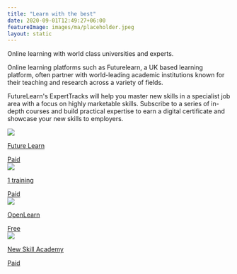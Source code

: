 ```yaml
---
title: "Learn with the best"
date: 2020-09-01T12:49:27+06:00
featureImage: images/ma/placeholder.jpeg
layout: static
---
```


Online learning with world class universities and experts.

Online learning platforms such as Futurelearn, a UK based learning platform, often partner with world-leading academic institutions known for their teaching and research across a variety of fields.

FutureLearn's ExpertTracks will help you master new skills in a specialist job area with a focus on highly marketable skills. Subscribe to a series of in-depth courses and build practical expertise to earn a digital certificate and showcase your new skills to employers.

<a class="ma-link" href="https://www.futurelearn.com/"><div class="ma-card ma-card-Learning"><div class="ma-icon"><img src ="/images/Icon-pound - learning - opacity.svg"/></div><div class="ma-name"><p>Future Learn</p></div><div class="ma-paid-text"><span>Paid</span></div></div></a><a class="ma-link" href="https://www.1training.org/"><div class="ma-card ma-card-Learning"><div class="ma-icon"><img src ="/images/Icon-pound - learning - opacity.svg"/></div><div class="ma-name"><p>1 training</p></div><div class="ma-paid-text"><span>Paid</span></div></div></a><a class="ma-link" href="https://www.open.edu/openlearn/"><div class="ma-card ma-card-Learning"><div class="ma-icon"><img src ="/images/Icon-check - learning - opacity.svg"/></div><div class="ma-name"><p>OpenLearn</p></div><div class="ma-paid-text"><span>Free</span></div></div></a><a class="ma-link" href="https://www.awin1.com/cread.php?awinmid=31125&awinaffid=1198638&ued=https%3A%2F%2Fnewskillsacademy.com%2F"><div class="ma-card ma-card-Learning"><div class="ma-icon"><img src ="/images/Icon-pound - learning - opacity.svg"/></div><div class="ma-name"><p>New Skill Academy</p></div><div class="ma-paid-text"><span>Paid</span></div></div></a>  

<br/><br/>







